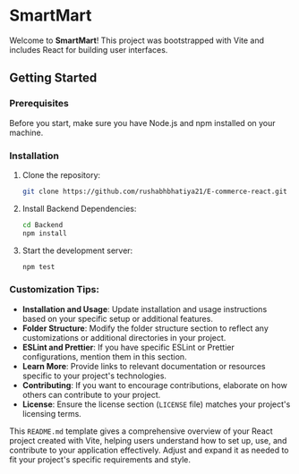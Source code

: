 # SmartMart

Welcome to **SmartMart**! This project was bootstrapped with Vite and includes React for building user interfaces.

## Getting Started

### Prerequisites

Before you start, make sure you have Node.js and npm installed on your machine.

### Installation

1. Clone the repository:

   ```bash
   git clone https://github.com/rushabhbhatiya21/E-commerce-react.git
   ```

2. Install Backend Dependencies:
   ```bash
   cd Backend
   npm install
   ```

3. Start the development server:
   ```bash
   npm test
   ```

### Customization Tips:

- **Installation and Usage**: Update installation and usage instructions based on your specific setup or additional features.
- **Folder Structure**: Modify the folder structure section to reflect any customizations or additional directories in your project.
- **ESLint and Prettier**: If you have specific ESLint or Prettier configurations, mention them in this section.
- **Learn More**: Provide links to relevant documentation or resources specific to your project's technologies.
- **Contributing**: If you want to encourage contributions, elaborate on how others can contribute to your project.
- **License**: Ensure the license section (`LICENSE` file) matches your project's licensing terms.

This `README.md` template gives a comprehensive overview of your React project created with Vite, helping users understand how to set up, use, and contribute to your application effectively. Adjust and expand it as needed to fit your project's specific requirements and style.



